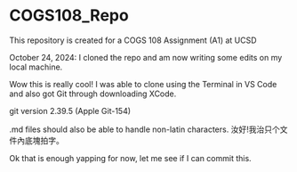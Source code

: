 # COGS108_Repo
This repository is created for a COGS 108 Assignment (A1) at UCSD

October 24, 2024: I cloned the repo and am now writing some edits on my local machine.

Wow this is really cool! I was able to clone using the Terminal in VS Code and also got Git through downloading XCode.

git version 2.39.5 (Apple Git-154)

.md files should also be able to handle non-latin characters.
汝好!我治只个文件內底塊拍字。

Ok that is enough yapping for now, let me see if I can commit this.